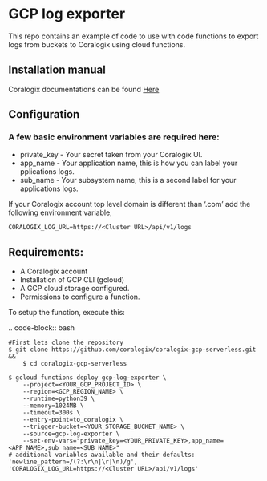 # GCP log exporter

This repo contains an example of code to use with code functions to export logs from buckets to Coralogix using cloud functions.

## Installation manual
Coralogix documentations can be found [Here](https://coralogix.com/integrations/gcp-log-explorer/)

## Configuration
### A few basic environment variables are required here:
- private_key - Your secret taken from your Coralogix UI.
- app_name - Your application name, this is how you can label your pplications logs.
- sub_name - Your subsystem name, this is a second label for your applications logs.

If your Coralogix account top level domain is different than ‘.com’ add the following environment variable, 
```
CORALOGIX_LOG_URL=https://<Cluster URL>/api/v1/logs
```

Requirements:
-------------
* A Coralogix account
* Installation of GCP CLI (gcloud)
* A GCP cloud storage configured.
* Permissions to configure a function.

To setup the function, execute this:

.. code-block:: bash

	#First lets clone the repository
	$ git clone https://github.com/coralogix/coralogix-gcp-serverless.git &&
    	$ cd coralogix-gcp-serverless
    
	$ gcloud functions deploy gcp-log-exporter \
		--project=<YOUR_GCP_PROJECT_ID> \
		--region=<GCP_REGION_NAME> \
		--runtime=python39 \
		--memory=1024MB \
		--timeout=300s \
		--entry-point=to_coralogix \
		--trigger-bucket=<YOUR_STORAGE_BUCKET_NAME> \
		--source=gcp-log-exporter \
		--set-env-vars="private_key=<YOUR_PRIVATE_KEY>,app_name=<APP_NAME>,sub_name=<SUB_NAME>"
	# additional variables available and their defaults: 'newline_pattern=/(?:\r\n|\r|\n)/g', 'CORALOGIX_LOG_URL=https://<Cluster URL>/api/v1/logs'
